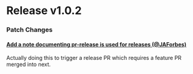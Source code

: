 
# Release v1.0.2

### Patch Changes

#### [Add a note documenting pr-release is used for releases (@JAForbes)](https://github.com/StephanHoyer/classies/pull/14)

Actually doing this to trigger a release PR which requires a feature PR merged into next.
